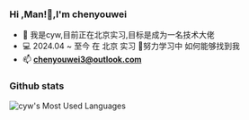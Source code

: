 ### Hi ,Man!👋,I'm chenyouwei
 - 🔭 我是cyw,目前正在北京实习,目标是成为一名技术大佬<br>
 - 💻 2024.04 ~ 至今 在 北京 实习
🌴努力学习中
如何能够找到我
 - 📫  **chenyouwei3@outlook.com**<br>
 ### Github stats
<!--  ![cyw's Most Used Languages](https://github-readme-stats.vercel.app/api/top-langs/?username=Chenyouwei3langs_count=16&layout=compact&card_width=445)
  -->
![cyw's Most Used Languages](https://github-readme-stats.vercel.app/api/top-langs/?username=Chenyouwei3&layout=compact)
